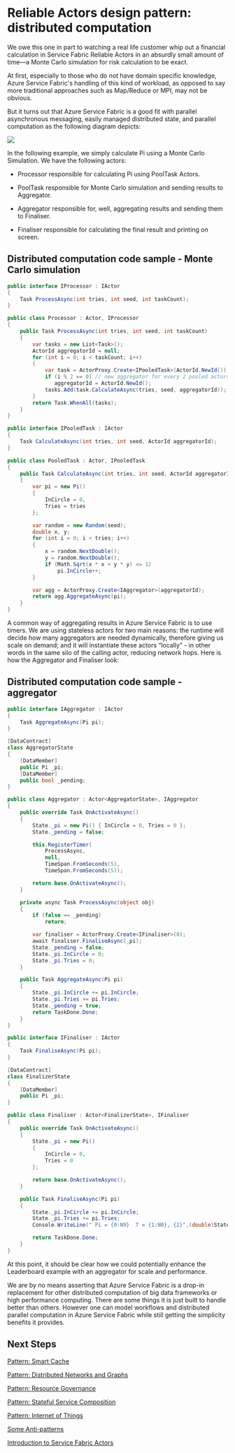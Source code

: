 <properties
   pageTitle="Distributed computation pattern | Windows Azure"
   description="Service Fabric Reliable Actors are a good fit for parallel asynchronous messaging, easily managed distributed state, and parallel computation."
   services="service-fabric"
   documentationCenter=".net"
   authors="vturecek"
   manager="timlt"
   editor=""/>

<tags
	ms.service="service-fabric"
	ms.date="09/08/2015"
	wacn.date=""/>

# Reliable Actors design pattern: distributed computation
We owe this one in part to watching a real life customer whip out a financial calculation in Service Fabric Reliable Actors in an absurdly small amount of time—a Monte Carlo simulation for risk calculation to be exact.

At first, especially to those who do not have domain specific knowledge, Azure Service Fabric's handling of this kind of workload, as opposed to say more traditional approaches such as Map/Reduce or MPI, may not be obvious.

But it turns out that Azure Service Fabric is a good fit with parallel asynchronous messaging, easily managed distributed state, and parallel computation as the following diagram depicts:

![][1]

In the following example, we simply calculate Pi using a Monte Carlo Simulation. We have the following actors:

* Processor responsible for calculating Pi using PoolTask Actors.

* PoolTask responsible for Monte Carlo simulation and sending results to Aggregator.

* Aggregator responsible for, well, aggregating results and sending them to Finaliser.

* Finaliser responsible for calculating the final result and printing on screen.

## Distributed computation code sample - Monte Carlo simulation

```csharp
public interface IProcessor : IActor
{
    Task ProcessAsync(int tries, int seed, int taskCount);
}

public class Processor : Actor, IProcessor
{
    public Task ProcessAsync(int tries, int seed, int taskCount)
    {
        var tasks = new List<Task>();
        ActorId aggregatorId = null;
        for (int i = 0; i < taskCount; i++)
        {
            var task = ActorProxy.Create<IPooledTask>(ActorId.NewId()); // stateless
            if (i % 2 == 0) // new aggregator for every 2 pooled actors
               aggregatorId = ActorId.NewId();
            tasks.Add(task.CalculateAsync(tries, seed, aggregatorId));
        }
        return Task.WhenAll(tasks);
    }
}

public interface IPooledTask : IActor
{
    Task CalculateAsync(int tries, int seed, ActorId aggregatorId);
}

public class PooledTask : Actor, IPooledTask
{
    public Task CalculateAsync(int tries, int seed, ActorId aggregatorId)
    {
        var pi = new Pi()
        {
            InCircle = 0,
            Tries = tries
        };

        var random = new Random(seed);
        double x, y;
        for (int i = 0; i < tries; i++)
        {
            x = random.NextDouble();
            y = random.NextDouble();
            if (Math.Sqrt(x * x + y * y) <= 1)
                pi.InCircle++;
        }

        var agg = ActorProxy.Create<IAggregator>(aggregatorId);
        return agg.AggregateAsync(pi);
    }
}
```

A common way of aggregating results in Azure Service Fabric is to use timers. We are using stateless actors for two main reasons: the runtime will decide how many aggregators are needed dynamically, therefore giving us scale on demand; and it will instantiate these actors “locally” - in other words in the same silo of the calling actor, reducing network hops.
Here is how the Aggregator and Finaliser look:

## Distributed computation code sample - aggregator

```csharp
public interface IAggregator : IActor
{
    Task AggregateAsync(Pi pi);
}

[DataContract]
class AggregatorState
{
    [DataMember]
    public Pi _pi;
    [DataMember]
    public bool _pending;
}

public class Aggregator : Actor<AggregatorState>, IAggregator
{
    public override Task OnActivateAsync()
    {
        State._pi = new Pi() { InCircle = 0, Tries = 0 };
        State._pending = false;

        this.RegisterTimer(
            ProcessAsync,
            null,
            TimeSpan.FromSeconds(5),
            TimeSpan.FromSeconds(5));

        return base.OnActivateAsync();
    }

    private async Task ProcessAsync(object obj)
    {
        if (false == _pending)
            return;

        var finaliser = ActorProxy.Create<IFinaliser>(0);
        await finaliser.FinaliseAsync(_pi);
        State._pending = false;
        State._pi.InCircle = 0;
        State._pi.Tries = 0;
    }

    public Task AggregateAsync(Pi pi)
    {
        State._pi.InCircle += pi.InCircle;
        State._pi.Tries += pi.Tries;
        State._pending = true;
        return TaskDone.Done;
    }
}

public interface IFinaliser : IActor
{
    Task FinaliseAsync(Pi pi);
}

[DataContract]
class FinalizerState
{
    [DataMember]
    public Pi _pi;
}

public class Finaliser : Actor<FinalizerState>, IFinaliser
{
    public override Task OnActivateAsync()
    {
        State._pi = new Pi()
        {
            InCircle = 0,
            Tries = 0
        };

        return base.OnActivateAsync();
    }

    public Task FinaliseAsync(Pi pi)
    {
        State._pi.InCircle += pi.InCircle;
        State._pi.Tries += pi.Tries;
        Console.WriteLine(" Pi = {0:N9}  T = {1:N0}, {2}",(double)State._pi.InCircle / (double)State._pi.Tries * 4.0, State._pi.Tries, State._pi.InCircle);

        return TaskDone.Done;
    }
}
```

At this point, it should be clear how we could potentially enhance the Leaderboard example with an aggregator for scale and performance.

We are by no means asserting that Azure Service Fabric is a drop-in replacement for other distributed computation of big data frameworks or high performance computing. There are some things it is just built to handle better than others. However one can model workflows and distributed parallel computation in Azure Service Fabric while still getting the simplicity benefits it provides.

## Next Steps
[Pattern: Smart Cache](/documentation/articles/service-fabric-reliable-actors-pattern-smart-cache)

[Pattern: Distributed Networks and Graphs](/documentation/articles/service-fabric-reliable-actors-pattern-distributed-networks-and-graphs)

[Pattern: Resource Governance](/documentation/articles/service-fabric-reliable-actors-pattern-resource-governance)

[Pattern: Stateful Service Composition](/documentation/articles/service-fabric-reliable-actors-pattern-stateful-service-composition)

[Pattern: Internet of Things](/documentation/articles/service-fabric-reliable-actors-pattern-internet-of-things)

[Some Anti-patterns](/documentation/articles/service-fabric-reliable-actors-anti-patterns)

[Introduction to Service Fabric Actors](/documentation/articles/service-fabric-reliable-actors-introduction)


<!--Image references-->
[1]: ./media/service-fabric-reliable-actors-pattern-distributed-computation/distributed-computation-1.png
